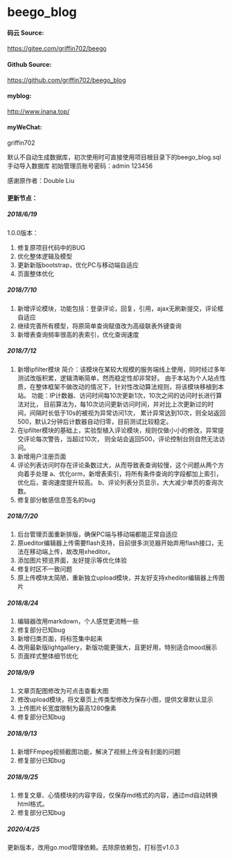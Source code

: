 # beego_blog

#### 码云 Source:
https://gitee.com/griffin702/beego
#### Github Source:
https://github.com/griffin702/beego_blog
#### myblog:
http://www.inana.top/
#### myWeChat:
griffin702

默认不自动生成数据库，初次使用时可直接使用项目根目录下的beego_blog.sql手动导入数据库
初始管理员账号密码：admin 123456

感谢原作者：Double Liu

#### 更新节点：
##### 2018/6/19
1.0.0版本：
1. 修复原项目代码中的BUG
2. 优化整体逻辑及模型
3. 更新新版bootstrap，优化PC与移动端自适应
4. 页面整体优化

##### 2018/7/10
1. 新增评论模块，功能包括：登录评论，回复，引用，ajax无刷新提交，评论框自适应
2. 继续完善所有模型，将原简单查询赋值改为高级联表外键查询
3. 新增表查询频率很高的表索引，优化查询速度

##### 2018/7/12
1. 新增ipfilter模块
简介：该模块在某较大规模的服务端线上使用，同时经过多年测试改版积累，逻辑清晰简单，然而稳定性却非常好。
由于本站为个人站点性质，在整体框架不做改动的情况下，针对性改动算法规则，将该模块移植到本站。
功能：IP计数器、访问时间每10次更新1次，10次之间的访问时长进行算法对比，
目前算法为，每10次访问更新访问时间，并对比上次更新过的时间，间隔时长低于10s的被视为异常访问1次，
累计异常达到10次，则全站返回500，默认2分钟后计数器自动归零，目前测试比较稳定。
2. 在ipfilter模块的基础上，实验型植入评论模块，规则仅做小小的修改，异常提交评论每次警告，当超过10次，
则全站会返回500，评论控制台则自然无法访问。
3. 新增用户注册页面
4. 评论列表访问时存在评论条数过大，从而导致表查询较慢，这个问题从两个方向着手处理
	a、优化orm，新增表索引，将所有条件查询的字段都加上索引，优化后，查询速度提升较高。
	b、评论列表分页显示，大大减少单页的查询次数。
5. 修复部分敏感信息签名的bug

##### 2018/7/20
1. 后台管理页面重新排版，确保PC端与移动端都能正常自适应
2. 原ueditor编辑器上传需要flash支持，目前很多浏览器开始弃用flash接口，无法在移动端上传，故改用xheditor。
3. 添加图片预览界面，友好提示等优化体验
4. 修复时区不一致问题
5. 原上传模块太简陋，重新独立upload模块，并友好支持xheditor编辑器上传图片

##### 2018/8/24
1. 编辑器改用markdown，个人感觉更流畅一些
2. 修复部分已知bug
3. 新增归类页面，将标签集中起来
4. 改用最新版lightgallery，新版功能更强大，且更好用，特别适合mood展示
5. 页面样式整体细节优化

##### 2018/9/9
1. 文章页配图修改为可点击查看大图
2. 修改upload模块，将文章页上传类型修改为保存小图，提供文章默认显示
3. 上传图片长宽度限制为最高1280像素
4. 修复部分已知bug

##### 2018/9/13
1. 新增FFmpeg视频截图功能，解决了视频上传没有封面的问题
2. 修复部分已知bug

##### 2018/9/25
1. 修复文章、心情模块的内容字段，仅保存md格式的内容，通过md自动转换html格式。
2. 修复部分已知bug

##### 2020/4/25
更新版本，改用go.mod管理依赖。去除原依赖包，打标签v1.0.3